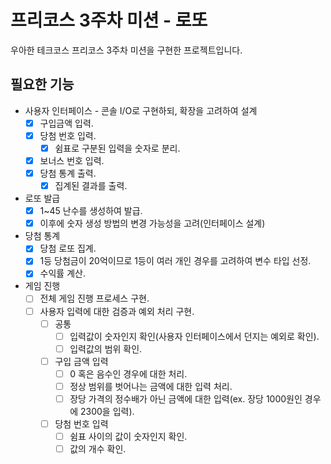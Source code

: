 # 프리코스 3주차 미션 - 로또

우아한 테크코스 프리코스 3주차 미션을 구현한 프로젝트입니다.


## 필요한 기능

* 사용자 인터페이스 - 콘솔 I/O로 구현하되, 확장을 고려하여 설계
    - [x] 구입금액 입력.
    - [x] 당첨 번호 입력.
        - [x] 쉼표로 구분된 입력을 숫자로 분리.
    - [x] 보너스 번호 입력.
    - [x] 당첨 통계 출력.
        - [x] 집계된 결과를 출력.
* 로또 발급
    - [x] 1~45 난수를 생성하여 발급.
    - [x] 이후에 숫자 생성 방법의 변경 가능성을 고려(인터페이스 설계)
* 당첨 통계
    - [x] 당첨 로또 집계.
    - [x] 1등 당첨금이 20억이므로 1등이 여러 개인 경우를 고려하여 변수 타입 선정.
    - [x] 수익률 계산.
* 게임 진행
    - [ ] 전체 게임 진행 프로세스 구현.
    - [ ] 사용자 입력에 대한 검증과 예외 처리 구현.
        - [ ] 공통
            - [ ] 입력값이 숫자인지 확인(사용자 인터페이스에서 던지는 예외로 확인).
            - [ ] 입력값의 범위 확인.
        - [ ] 구입 금액 입력
            - [ ] 0 혹은 음수인 경우에 대한 처리.
            - [ ] 정상 범위를 벗어나는 금액에 대한 입력 처리.
            - [ ] 장당 가격의 정수배가 아닌 금액에 대한 입력(ex. 장당 1000원인 경우에 2300을 입력).
        - [ ] 당첨 번호 입력
            - [ ] 쉼표 사이의 값이 숫자인지 확인.
            - [ ] 값의 개수 확인.